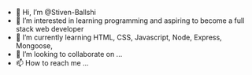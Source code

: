 - 👋 Hi, I’m @Stiven-Ballshi
- 👀 I’m interested in learning programming and aspiring to become a full stack web developer
- 🌱 I’m currently learning HTML, CSS, Javascript, Node, Express, Mongoose,
- 💞️ I’m looking to collaborate on ...
- 📫 How to reach me ...

<!---
Stiven-Ballshi/Stiven-Ballshi is a ✨ special ✨ repository because its `README.md` (this file) appears on your GitHub profile.
You can click the Preview link to take a look at your changes.
--->
